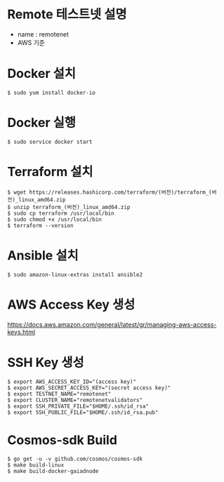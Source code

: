 # Remote 테스트넷 설명

- name : remotenet
- AWS 기준

# Docker 설치

<pre><code>$ sudo yum install docker-io</code></pre>

# Docker 실행

<pre><code>$ sudo service docker start</code></pre>

# Terraform 설치

<pre><code>$ wget https://releases.hashicorp.com/terraform/(버전)/terraform_(버전)_linux_amd64.zip
$ unzip terraform_(버전)_linux_amd64.zip
$ sudo cp terraform /usr/local/bin
$ sudo chmod +x /usr/local/bin
$ terraform --version</code></pre>

# Ansible 설치

<pre><code>$ sudo amazon-linux-extras install ansible2</code></pre>

# AWS Access Key 생성

https://docs.aws.amazon.com/general/latest/gr/managing-aws-access-keys.html

# SSH Key 생성

<pre><code>$ export AWS_ACCESS_KEY_ID="(access key)"
$ export AWS_SECRET_ACCESS_KEY="(secret access key)"
$ export TESTNET_NAME="remotenet"
$ export CLUSTER_NAME="remotenetvalidators"
$ export SSH_PRIVATE_FILE="$HOME/.ssh/id_rsa"
$ export SSH_PUBLIC_FILE="$HOME/.ssh/id_rsa.pub"</code></pre>

# Cosmos-sdk Build

<pre><code>$ go get -u -v github.com/cosmos/cosmos-sdk
$ make build-linux
$ make build-docker-gaiadnode</code></pre>